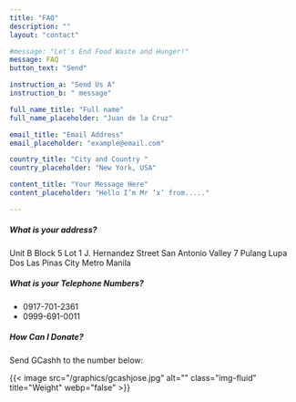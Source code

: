 ```yaml
---
title: "FAQ"
description: ""
layout: "contact"

#message: "Let's End Food Waste and Hunger!"
message: FAQ
button_text: "Send"

instruction_a: "Send Us A"
instruction_b: " message"

full_name_title: "Full name"
full_name_placeholder: "Juan de la Cruz"

email_title: "Email Address"
email_placeholder: "example@email.com"

country_title: "City and Country "
country_placeholder: "New York, USA"

content_title: "Your Message Here"
content_placeholder: "Hello I’m Mr ‘x’ from....."

---
```




##### What is your address?

Unit B Block 5 Lot 1 J. Hernandez Street San Antonio Valley 7 Pulang Lupa Dos Las Pinas City Metro Manila 

##### What is your Telephone Numbers?

- 0917-701-2361 
- 0999-691-0011

##### How Can I Donate?

Send GCashh to the number below:

{{< image src="/graphics/gcashjose.jpg" alt="" class="img-fluid" title="Weight" webp="false" >}}
